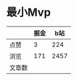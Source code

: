# 最小Mvp

|        | 掘金 | b站  |
| ------ | ---- | ---- |
| 点赞   | 3    |  224   |
| 浏览   | 171    |  2457    |
| 文章数 |     |     |

